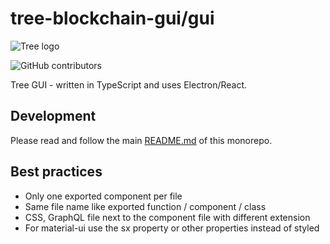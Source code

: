 # tree-blockchain-gui/gui

![Tree logo](https://www.tree111.com/wp-content/uploads/2022/09/tree-logo.svg)

![GitHub contributors](https://img.shields.io/github/contributors/Tree111-Network/tree-blockchain-gui?logo=GitHub)

Tree GUI - written in TypeScript and uses Electron/React.

## Development

Please read and follow the main [README.md](https://github.com/Tree111-Network/tree-blockchain-gui) of this monorepo.

## Best practices

- Only one exported component per file
- Same file name like exported function / component / class
- CSS, GraphQL file next to the component file with different extension
- For material-ui use the sx property or other properties instead of styled
